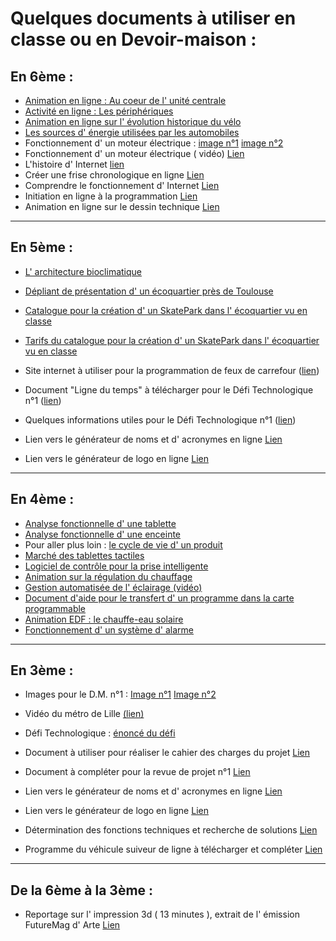 # Quelques documents à utiliser en classe ou en Devoir-maison :

## En 6ème :

* [Animation en ligne : Au coeur de l' unité centrale](http://techno-flash.com/animations/unicenligne/unicenligne.html)
* [Activité en ligne : Les périphériques](http://www.techno-flash.com/activites/6_peripheriques/peripheriques.htm)
* [Animation en ligne sur l' évolution historique du vélo](images/evolution_velo.swf)
* [ Les sources d' énergie utilisées par les automobiles ](docs6/index.html)
* Fonctionnement d' un moteur électrique : [image n°1](images/moteur-elec-6.gif) [image n°2](moteur-electrique.gif)
* Fonctionnement d' un moteur électrique ( vidéo) [Lien](images/moteur-elec.mp4)
* L'histoire d' Internet [lien](images/histoire-internet.swf)
* Créer une frise chronologique en ligne [Lien](http://www.frisechronos.fr/DojoMain.htm)
* Comprendre le fonctionnement d' Internet [Lien](images/fonctionnement-internet.swf)
* Initiation en ligne à la programmation [Lien](http://lightbot.com/flash.html)
* Animation en ligne sur le dessin technique [Lien](http://techno-flash.com/activites/6_dessins_techniques/dessin_technique.htm)

----------------
## En 5ème :

* [L' architecture bioclimatique](https://www.youtube.com/watch?v=7S1QSL_ZxnE)
* [Dépliant de présentation d' un écoquartier près de Toulouse](http://www.mairie-balma.fr/upload/Le_guide_ecoquartier_vidailhan.pdf)
* [Catalogue pour la création d' un SkatePark dans l' écoquartier vu en classe](images/catalogue.pdf)
* [Tarifs du catalogue pour la création d' un SkatePark dans l' écoquartier vu en classe](images/tarifs.pdf)

* Site internet à utiliser pour la programmation de feux de carrefour ([lien](http://toileval.free.fr/feux/feux.htm))

* Document "Ligne du temps" à télécharger pour le Défi Technologique n°1 ([lien](images/ligne-du-temps.xmind))
* Quelques informations utiles pour le Défi Technologique n°1 ([lien](images/quelques-infos.pdf))

* Lien vers le générateur de noms et d' acronymes en ligne [Lien](http://acronymcreator.net/ace.py)
* Lien vers le générateur de logo en ligne [Lien](https://logomakr.com/)

----------------
## En 4ème :

* [Analyse fonctionnelle d' une tablette](images/aftablette/)
* [Analyse fonctionnelle d' une enceinte](images/docs4/enceinte.exe)
* Pour aller plus loin : [le cycle de vie d' un produit](https://www.youtube.com/watch?v=XNL--RhmIHM)
* [Marché des tablettes tactiles](images/docs4/gfk/)
* [Logiciel de contrôle pour la prise intelligente](images/AwoxSmartControl.apk)
* [Animation sur la régulation du chauffage](images/chauffage.swf)
* [Gestion automatisée de l' éclairage (vidéo)](images/eclairageauto.mp4)
* [Document d'aide pour le transfert d' un programme dans la carte programmable](images/aidembot.pdf)
* [Animation EDF : le chauffe-eau solaire](images/ces.swf)
* [Fonctionnement d' un système d' alarme](images/Animation.swf)


----------------
## En 3ème :
* Images pour le D.M. n°1 :
[Image n°1](http://s4.e-monsite.com/2011/04/02/08/resize_550_550//pollution-lumineuse-europe2.jpg)
[Image n°2](http://img.bfmtv.com/i/0/0/bba/32b3adb95c19483a3673dd941fa88.jpg)

* Vidéo du métro de Lille [(lien)](images/metro.mp4)

* Défi Technologique : [énoncé du défi](images/doc-ressource.pdf)
* Document à utiliser pour réaliser le cahier des charges du projet [Lien](images/cdcf-robot.xmind)

* Document à compléter pour la revue de projet n°1 [Lien](images/revue-projet.odt)
* Lien vers le générateur de noms et d' acronymes en ligne [Lien](http://acronymcreator.net/ace.py)
* Lien vers le générateur de logo en ligne [Lien](https://logomakr.com/)
* Détermination des fonctions techniques et recherche de solutions [Lien](images/fonctions-techniques-solutions-vide.xmind)
* Programme du véhicule suiveur de ligne à télécharger et compléter [Lien](images/programme-robot.rooby)


----------------
## De la 6ème à la 3ème :

* Reportage sur l' impression 3d ( 13 minutes ), extrait de l' émission FutureMag d' Arte [Lien](https://www.youtube.com/watch?v=AWzjTxuhImQ)
